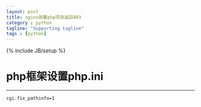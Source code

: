 ```yaml
---
layout: post
title: nginx部署php项目返回403
category : python
tagline: "Supporting tagline"
tags : [python]
---
```

{% include JB/setup %}
# php框架设置php.ini
---

```
cgi.fix_pathinfo=1
```
